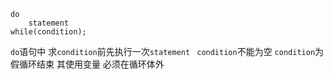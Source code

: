 ```
do 
    statement
while(condition);
```
`do`语句中 求`condition`前先执行一次`statement ` `condition`不能为空 `condition`为假循环结束 其使用变量 必须在循环体外